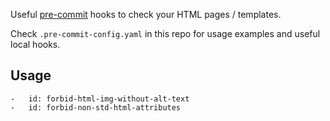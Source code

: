 Useful [pre-commit](http://pre-commit.com) hooks to check your HTML pages / templates.

Check `.pre-commit-config.yaml` in this repo for usage examples and useful local hooks.

## Usage

```
-   id: forbid-html-img-without-alt-text
-   id: forbid-non-std-html-attributes
```
